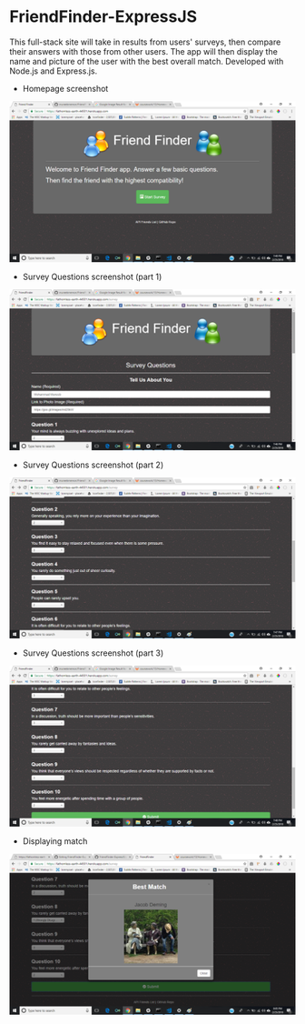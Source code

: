 # FriendFinder-ExpressJS
This full-stack site will take in results from users' surveys, then compare their answers with those from other users. The app will then display the name and picture of the user with the best overall match. Developed with Node.js and Express.js.

- Homepage screenshot

![Homepage](/public/images/homepage.png)

- Survey Questions screenshot (part 1)

![Survey](/public/images/surveyimgone.png)

- Survey Questions screenshot (part 2)

![Survey](/public/images/surveyimgtwo.png)

- Survey Questions screenshot (part 3)

![Survey](/public/images/surveyimgthree.png)

- Displaying match

![Survey](/public/images/surveyimgfour.png)
